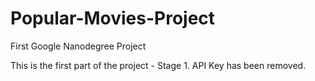 # Popular-Movies-Project
First Google Nanodegree Project

This is the first part of the project - Stage 1. API Key has been removed.
